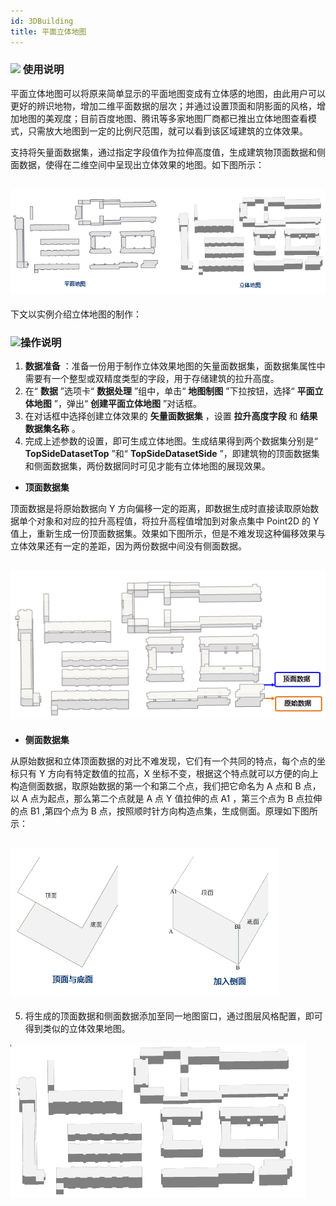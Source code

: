 ```yaml
---
id: 3DBuilding
title: 平面立体地图
---
```

### ![](../../img/read.gif) 使用说明

平面立体地图可以将原来简单显示的平面地图变成有立体感的地图，由此用户可以更好的辨识地物，增加二维平面数据的层次；并通过设置顶面和阴影面的风格，增加地图的美观度；目前百度地图、腾讯等多家地图厂商都已推出立体地图查看模式，只需放大地图到一定的比例尺范围，就可以看到该区域建筑的立体效果。

支持将矢量面数据集，通过指定字段值作为拉伸高度值，生成建筑物顶面数据和侧面数据，使得在二维空间中呈现出立体效果的地图。如下图所示：

![](img/3DMap.png)  
---  

下文以实例介绍立体地图的制作：

### ![](../../img/read.gif)操作说明

1. **数据准备** ：准备一份用于制作立体效果地图的矢量面数据集，面数据集属性中需要有一个整型或双精度类型的字段，用于存储建筑的拉升高度。
2. 在“ **数据** ”选项卡“ **数据处理** ”组中，单击“ **地图制图** ”下拉按钮，选择“ **平面立体地图** ”，弹出“ **创建平面立体地图** ”对话框。
3. 在对话框中选择创建立体效果的 **矢量面数据集** ，设置 **拉升高度字段** 和 **结果数据集名称** 。
4. 完成上述参数的设置，即可生成立体地图。生成结果得到两个数据集分别是“ **TopSideDatasetTop** ”和“ **TopSideDatasetSide** ”，即建筑物的顶面数据集和侧面数据集，两份数据同时可见才能有立体地图的展现效果。 
  * **顶面数据集**

顶面数据是将原始数据向 Y 方向偏移一定的距离，即数据生成时直接读取原始数据单个对象和对应的拉升高程值，将拉升高程值增加到对象点集中 Point2D 的 Y
值上，重新生成一份顶面数据集。效果如下图所示，但是不难发现这种偏移效果与立体效果还有一定的差距，因为两份数据中间没有侧面数据。

![](img/TopRegion.png)  
---  
  * **侧面数据集**

从原始数据和立体顶面数据的对比不难发现，它们有一个共同的特点，每个点的坐标只有 Y 方向有特定数值的拉高，X
坐标不变，根据这个特点就可以方便的向上构造侧面数据，取原始数据的第一个和第二个点，我们把它命名为 A 点和 B 点，以 A 点为起点，那么第二个点就是 A
点 Y 值拉伸的点 A1 ，第三个点为 B 点拉伸的点 B1 ,第四个点为 B 点，按照顺时针方向构造点集，生成侧面。原理如下图所示：

![](img/SurpaceRegion.png)  
---  
5. 将生成的顶面数据和侧面数据添加至同一地图窗口，通过图层风格配置，即可得到类似的立体效果地图。  

![](img/3DMapResult.png)  
